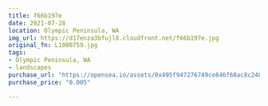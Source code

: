 ```yaml
---
title: f66b197e
date: 2021-07-28
location: Olympic Peninsula, WA
img_url: https://d17enza3bfujl8.cloudfront.net/f66b197e.jpg
original_fn: L1000759.jpg
tags:
- Olympic Peninsula, WA
- landscapes
purchase_url: "https://opensea.io/assets/0x495f947276749ce646f68ac8c248420045cb7b5e/36789500727623268369138000036806555087656357072319665465888461506715712487425"
purchase_price: "0.005"

---
```

